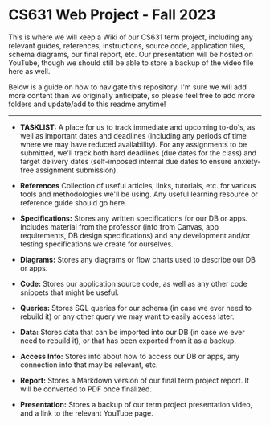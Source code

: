 # CS631 Web Project - Fall 2023

This is where we will keep a Wiki of our CS631 term project, including any relevant guides, references, instructions, source code, application files, schema diagrams, our final report, etc. Our presentation will be hosted on YouTube, though we should still be able to store a backup of the video file here as well.

Below is a guide on how to navigate this repository. I'm sure we will add more content than we originally anticipate, so please feel free to add more folders and update/add to this readme anytime!

---
	
 * **TASKLIST:** A place for us to track immediate and upcoming to-do's, as well as important dates and deadlines (including any periods of time where we may have reduced availability). For any assignments to be submitted, we'll track both hard deadlines (due dates for the class) and target delivery dates (self-imposed internal due dates to ensure anxiety-free assignment submission). 
	
* **References** Collection of useful articles, links, tutorials, etc. for various tools and methodologies we'll be using. Any useful learning resource or reference guide should go here.
	
* **Specifications:** Stores any written specifications for our DB or apps. Includes material from the professor (info from Canvas, app requirements, DB design specifications) and any development and/or testing specifications we create for ourselves.
	
* **Diagrams:** Stores any diagrams or flow charts used to describe our DB or apps.
	
* **Code:** Stores our application source code, as well as any other code snippets that might be useful.
	
* **Queries:** Stores SQL queries for our schema (in case we ever need to rebuild it) or any other query we may want to easily access later.
	
* **Data:** Stores data that can be imported into our DB (in case we ever need to rebuild it), or that has been exported from it as a backup.
	
* **Access Info:** Stores info about how to access our DB or apps, any connection info that may be relevant, etc.
	
* **Report:** Stores a Markdown version of our final term project report. It will be converted to PDF once finalized.
	
* **Presentation:** Stores a backup of our term project presentation video, and a link to the relevant YouTube page.
